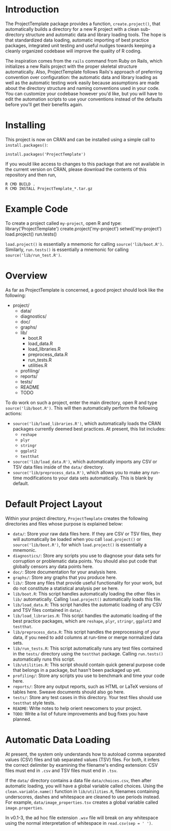 # Introduction
The ProjectTemplate package provides a function, `create.project()`, that automatically builds a directory for a new R project with a clean sub-directory structure and automatic data and library loading tools. The hope is that standardized data loading, automatic importing of best practice packages, integrated unit testing and useful nudges towards keeping a cleanly organized codebase will improve the quality of R coding.

The inspiration comes from the `rails` command from Ruby on Rails, which initializes a new Rails project with the proper skeletal structure automatically. Also, ProjectTemplate follows Rails's approach of preferring convention over configuration: the automatic data and library loading as well as the automatic testing work easily because assumptions are made about the directory structure and naming conventions used in your code. You can customize your codebase however you'd like, but you will have to edit the automation scripts to use your conventions instead of the defaults before you'll get their benefits again.

# Installing
This project is now on CRAN and can be installed using a simple call to `install.packages()`:

    install.packages('ProjectTemplate')

If you would like access to changes to this package that are not available in the current version on CRAN, please download the contents of this repository and then run,

    R CMD BUILD .
    R CMD INSTALL ProjectTemplate_*.tar.gz

# Example Code
To create a project called `my-project`, open R and type:
    library('ProjectTemplate')
    create.project('my-project')
    setwd('my-project')
    load.project()
    run.tests()

`load.project()` is essentially a mnemonic for calling `source('lib/boot.R')`. Similarly, `run.tests()` is essentially a mnemonic for calling `source('lib/run_test.R')`.

# Overview
As far as ProjectTemplate is concerned, a good project should look like the following:

* project/
    * data/
    * diagnostics/
    * doc/
    * graphs/
    * lib/
        * boot.R
        * load_data.R
        * load_libraries.R
        * preprocess_data.R
        * run_tests.R
        * utilities.R
    * profiling/
    * reports/
    * tests/
    * README
    * TODO

To do work on such a project, enter the main directory, open R and type `source('lib/boot.R')`. This will then automatically perform the following actions:

* `source('lib/load_libraries.R')`, which automatically loads the CRAN packages currently deemed best practices. At present, this list includes:
    * `reshape`
    * `plyr`
    * `stringr`
    * `ggplot2`
    * `testthat`
* `source('lib/load_data.R')`, which automatically imports any CSV or TSV data files inside of the `data/` directory.
* `source('lib/preprocess_data.R')`, which allows you to make any run-time modifications to your data sets automatically. This is blank by default.

# Default Project Layout

Within your project directory, `ProjectTemplate` creates the following directories and files whose purpose is explained below:

* `data/`: Store your raw data files here. If they are CSV or TSV files, they will automatically be loaded when you call `load.project()` or `source('lib/boot.R')`, for which `load.project()` is essentially a mnemonic.
* `diagnostics/`: Store any scripts you use to diagnose your data sets for corruption or problematic data points. You should also put code that globally censors any data points here.
* `doc/`: Store documentation for your analysis here.
* `graphs/`: Store any graphs that you produce here.
* `lib/`: Store any files that provide useful functionality for your work, but do not constitute a statistical analysis per se here.
* `lib/boot.R`: This script handles automatically loading the other files in `lib/` automatically. Calling `load.project()` automatically loads this file.
* `lib/load_data.R`: This script handles the automatic loading of any CSV and TSV files contained in `data/`.
* `lib/load_libraries.R`: This script handles the automatic loading of the best practice packages, which are `reshape`, `plyr`, `stringr`, `ggplot2` and `testthat`.
* `lib/preprocess_data.R`: This script handles the preprocessing of your data, if you need to add columns at run-time or merge normalized data sets.
* `lib/run_tests.R`: This script automatically runs any test files contained in the `tests/` directory using the `testthat` package. Calling `run.tests()` automatically runs this script.
* `lib/utilities.R`: This script should contain quick general purpose code that belongs in a package, but hasn't been packaged up yet.
* `profiling/`: Store any scripts you use to benchmark and time your code here.
* `reports/`: Store any output reports, such as HTML or LaTeX versions of tables here. Sweave documents should also go here.
* `tests/`: Store any test cases in this directory. Your test files should use `testthat` style tests.
* `README`: Write notes to help orient newcomers to your project.
* `TODO`: Write a list of future improvements and bug fixes you have planned.

# Automatic Data Loading
At present, the system only understands how to autoload comma separated values (CSV) files and tab separated values (TSV) files. For both, it infers the correct delimiter by examining the filename's ending extension: CSV files must end in `.csv` and TSV files must end in `.tsv`.

If the `data/` directory contains a data file `data/choices.csv`, then after automatic loading, you will have a global variable called choices. Using the `clean.variable.name()` function in `lib/utilities.R`, filenames containing underscores, dashes and whitespace are cleaned to use periods instead. For example, `data/image_properties.tsv` creates a global variable called `image.properties`.

In v0.1-3, the ad hoc file extension `.wsv` file will break on any whitespace using the normal interpretation of whitespace in `read.csv(sep = ' ')`.
